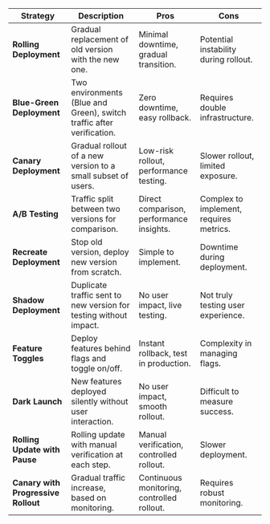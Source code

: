 | **Strategy**                      | **Description**                                                         | **Pros**                                      | **Cons**                                      |
|------------------------------------|-------------------------------------------------------------------------|-----------------------------------------------|-----------------------------------------------|
| **Rolling Deployment**             | Gradual replacement of old version with the new one.                    | Minimal downtime, gradual transition.         | Potential instability during rollout.         |
| **Blue-Green Deployment**          | Two environments (Blue and Green), switch traffic after verification.   | Zero downtime, easy rollback.                | Requires double infrastructure.              |
| **Canary Deployment**              | Gradual rollout of a new version to a small subset of users.            | Low-risk rollout, performance testing.        | Slower rollout, limited exposure.            |
| **A/B Testing**                    | Traffic split between two versions for comparison.                      | Direct comparison, performance insights.      | Complex to implement, requires metrics.       |
| **Recreate Deployment**            | Stop old version, deploy new version from scratch.                      | Simple to implement.                         | Downtime during deployment.                  |
| **Shadow Deployment**              | Duplicate traffic sent to new version for testing without impact.       | No user impact, live testing.                | Not truly testing user experience.           |
| **Feature Toggles**                | Deploy features behind flags and toggle on/off.                         | Instant rollback, test in production.        | Complexity in managing flags.                |
| **Dark Launch**                    | New features deployed silently without user interaction.                | No user impact, smooth rollout.              | Difficult to measure success.                |
| **Rolling Update with Pause**      | Rolling update with manual verification at each step.                   | Manual verification, controlled rollout.     | Slower deployment.                           |
| **Canary with Progressive Rollout**| Gradual traffic increase, based on monitoring.                          | Continuous monitoring, controlled rollout.   | Requires robust monitoring.                 |

